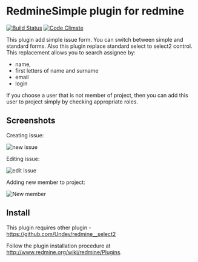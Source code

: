 # RedmineSimple plugin for redmine

[![Build Status](https://travis-ci.org/Undev/redmine_simple.png)](https://travis-ci.org/Undev/redmine_simple)
[![Code Climate](https://codeclimate.com/github/Undev/redmine_simple.png)](https://codeclimate.com/github/Undev/redmine_simple)

This plugin add simple issue form. You can switch between simple and standard forms.
Also this plugin replace standard select to select2 control.
This replacement allows you to search assignee by:

* name,
* first letters of name and surname
* email
* login

If you choose a user that is not member of project, then you can add this user to project simply by checking appropriate roles.

## Screenshots

Creating issue:

![new issue](https://github.com/Undev/redmine_simple/raw/master/1i.png)

Editing issue:

![edit issue](https://github.com/Undev/redmine_simple/raw/master/1k.png)

Adding new member to project:

![New member](https://raw.github.com/Undev/redmine_simple/master/1j.png)

## Install

This plugin requires other plugin - https://github.com/Undev/redmine__select2

Follow the plugin installation procedure at http://www.redmine.org/wiki/redmine/Plugins.
